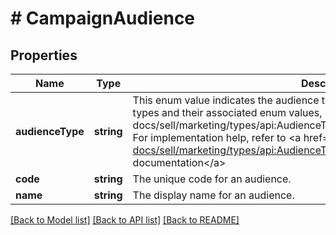 # # CampaignAudience

## Properties

Name | Type | Description | Notes
------------ | ------------- | ------------- | -------------
**audienceType** | **string** | This enum value indicates the audience type. For the complete list of audience types and their associated enum values, see &lt;a href&#x3D;\&quot;/api-docs/sell/marketing/types/api:AudienceTypeEnum\&quot;&gt;AudienceTypeEnum&lt;/a&gt;. For implementation help, refer to &lt;a href&#x3D;&#39;https://developer.ebay.com/api-docs/sell/marketing/types/api:AudienceTypeEnum&#39;&gt;eBay API documentation&lt;/a&gt; | [optional]
**code** | **string** | The unique code for an audience. | [optional]
**name** | **string** | The display name for an audience. | [optional]

[[Back to Model list]](../../README.md#models) [[Back to API list]](../../README.md#endpoints) [[Back to README]](../../README.md)
